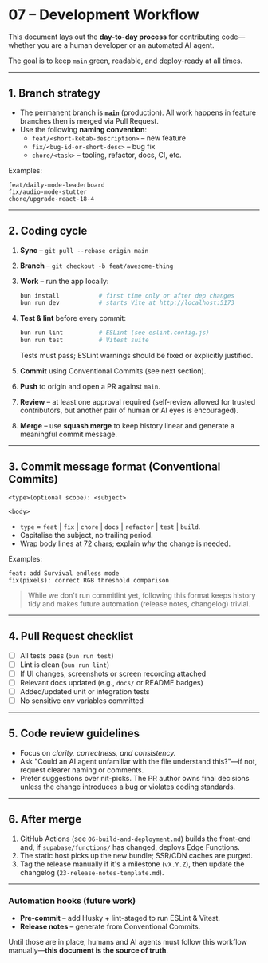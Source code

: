 # 07 – Development Workflow

This document lays out the **day-to-day process** for contributing code—whether
you are a human developer or an automated AI agent.

The goal is to keep `main` green, readable, and deploy-ready at all times.

---

## 1. Branch strategy

* The permanent branch is **`main`** (production).  All work happens in feature
  branches then is merged via Pull Request.
* Use the following **naming convention**:
  * `feat/<short-kebab-description>` – new feature
  * `fix/<bug-id-or-short-desc>` – bug fix
  * `chore/<task>` – tooling, refactor, docs, CI, etc.

Examples:

```
feat/daily-mode-leaderboard
fix/audio-mode-stutter
chore/upgrade-react-18-4
```

---

## 2. Coding cycle

1. **Sync** – `git pull --rebase origin main`
2. **Branch** – `git checkout -b feat/awesome-thing`
3. **Work** – run the app locally:

   ```bash
   bun install           # first time only or after dep changes
   bun run dev           # starts Vite at http://localhost:5173
   ```

4. **Test & lint** before every commit:

   ```bash
   bun run lint          # ESLint (see eslint.config.js)
   bun run test          # Vitest suite
   ```

   Tests must pass; ESLint warnings should be fixed or explicitly justified.
5. **Commit** using Conventional Commits (see next section).
6. **Push** to origin and open a PR against `main`.
7. **Review** – at least one approval required (self-review allowed for trusted
   contributors, but another pair of human or AI eyes is encouraged).
8. **Merge** – use **squash merge** to keep history linear and generate a
   meaningful commit message.

---

## 3. Commit message format (Conventional Commits)

```
<type>(optional scope): <subject>

<body>
```

* `type` = `feat` | `fix` | `chore` | `docs` | `refactor` | `test` | `build`.
* Capitalise the subject, no trailing period.
* Wrap body lines at 72 chars; explain *why* the change is needed.

Examples:

```
feat: add Survival endless mode
fix(pixels): correct RGB threshold comparison
```

> While we don't run commitlint yet, following this format keeps history tidy
> and makes future automation (release notes, changelog) trivial.

---

## 4. Pull Request checklist

- [ ] All tests pass (`bun run test`)
- [ ] Lint is clean (`bun run lint`)
- [ ] If UI changes, screenshots or screen recording attached
- [ ] Relevant docs updated (e.g., `docs/` or README badges)
- [ ] Added/updated unit or integration tests
- [ ] No sensitive env variables committed

---

## 5. Code review guidelines

* Focus on *clarity, correctness, and consistency.*
* Ask "Could an AI agent unfamiliar with the file understand this?"—if not,
  request clearer naming or comments.
* Prefer suggestions over nit-picks.  The PR author owns final decisions unless
  the change introduces a bug or violates coding standards.

---

## 6. After merge

1. GitHub Actions (see `06-build-and-deployment.md`) builds the front-end and,
   if `supabase/functions/` has changed, deploys Edge Functions.
2. The static host picks up the new bundle; SSR/CDN caches are purged.
3. Tag the release manually if it's a milestone (`vX.Y.Z`), then update the
   changelog (`23-release-notes-template.md`).

---

### Automation hooks (future work)

* **Pre-commit** – add Husky + lint-staged to run ESLint & Vitest.
* **Release notes** – generate from Conventional Commits.

Until those are in place, humans and AI agents must follow this workflow
manually—**this document is the source of truth**. 